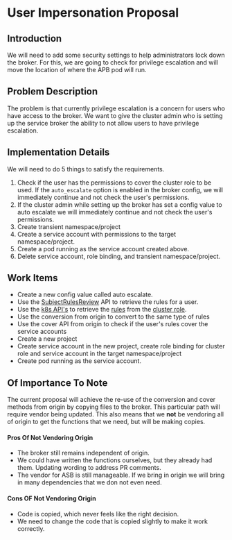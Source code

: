 # User Impersonation Proposal

## Introduction
We will need to add some security settings to help administrators lock down the broker. For this, we are going to check for privilege escalation and will move the location of where the APB pod will run.

## Problem Description
The problem is that currently privilege escalation is a concern for users who have access to the broker. We want to give the cluster admin who is setting up the service broker the ability to not allow users to have privilege escalation. 

## Implementation Details
We will need to do 5 things to satisfy the requirements.
1.  Check if the user has the permissions to cover the cluster role to be used. If the `auto_escalate` option is enabled in the broker config, we will immediately continue and not check the user's permissions.
2. If the cluster admin while setting up the broker has set a config value to auto escalate we will immediately continue and not check the user's permissions.
3. Create transient namespace/project
4. Create a service account with permissions to the target namespace/project.
5. Create a pod running as the service account created above.
6. Delete service account, role binding, and transient namespace/project.

## Work Items
- Create a new config value called auto escalate.
- Use the [SubjectRulesReview](https://docs.openshift.org/latest/rest_api/apis-authorization.openshift.io/v1.SubjectRulesReview.html) API to retrieve the rules for a user.
- Use the [k8s API's](https://godoc.org/k8s.io/client-go/kubernetes/typed/rbac/v1#ClusterRoleInterface) to retrieve the [rules](https://godoc.org/k8s.io/api/rbac/v1#PolicyRule) from the [cluster role](https://godoc.org/k8s.io/api/rbac/v1#ClusterRole).
- Use the conversion from origin to convert to the same type of rules
- Use the cover API from origin to check if the user's rules cover the service accounts
- Create a new project
- Create service account in the new project, create role binding for cluster role and service account in the target namespace/project
- Create pod running as the service account.


## Of Importance To Note 
The current proposal will achieve the re-use of the conversion and cover methods from origin by copying files to the broker. This particular path will require vendor being updated. This also means that we **not** be vendoring all of origin to get the functions that we need, but will be making copies.

#### Pros Of Not Vendoring Origin
* The broker still remains independent of origin.
* We could have written the functions ourselves, but they already had them. Updating wording to address PR comments.
* The vendor for ASB is still manageable. If we bring in origin we will bring in many dependencies that we don not even need.

#### Cons OF Not Vendoring Origin
* Code is copied, which never feels like the right decision.
* We need to change the code that is copied slightly to make it work correctly.
